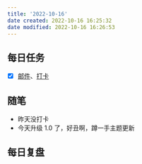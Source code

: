 ```yaml
---
title: '2022-10-16'
date created: 2022-10-16 16:25:32
date modified: 2022-10-16 16:26:53
---
```


## 每日任务

- [x] [邮件](https://email.ustc.edu.cn/coremail/)、[打卡](https://weixine.ustc.edu.cn/2020/login)

## 随笔

- 昨天没打卡
- 今天升级 1.0 了，好丑啊，蹲一手主题更新

## 每日复盘
